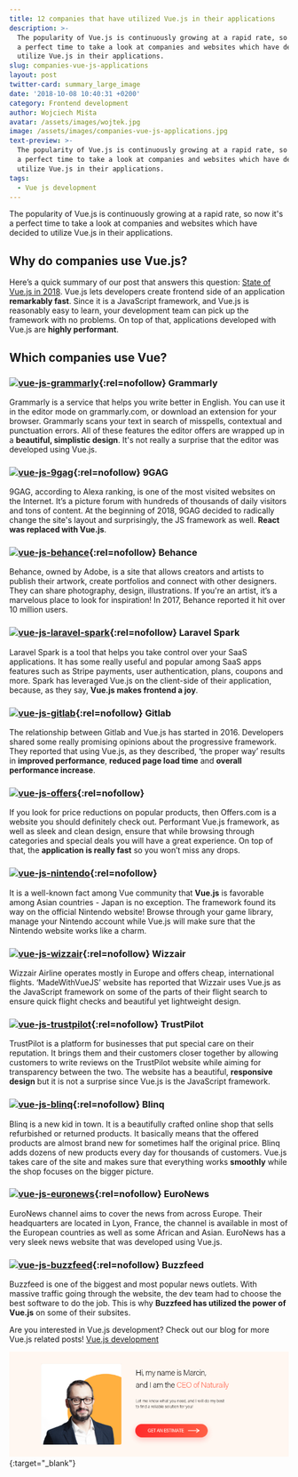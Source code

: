 ```yaml
---
title: 12 companies that have utilized Vue.js in their applications
description: >-
  The popularity of Vue.js is continuously growing at a rapid rate, so now it's
  a perfect time to take a look at companies and websites which have decided to
  utilize Vue.js in their applications.
slug: companies-vue-js-applications
layout: post
twitter-card: summary_large_image
date: '2018-10-08 10:40:31 +0200'
category: Frontend development
author: Wojciech Miśta
avatar: /assets/images/wojtek.jpg
image: /assets/images/companies-vue-js-applications.jpg
text-preview: >-
  The popularity of Vue.js is continuously growing at a rapid rate, so now it's
  a perfect time to take a look at companies and websites which have decided to
  utilize Vue.js in their applications.
tags:
  - Vue js development
---
```

The popularity of Vue.js is continuously growing at a rapid rate, so now it's a perfect time to take a look at companies and websites which have decided to utilize Vue.js in their applications.

## Why do companies use Vue.js?

Here’s a quick summary of our post that answers this question: [State of Vue.js in 2018](https://naturaily.com/blog/vue-js-2018). Vue.js lets developers create frontend side of an application **remarkably fast**. Since it is a JavaScript framework, and Vue.js is reasonably easy to learn, your development team can pick up the framework with no problems. On top of that, applications developed with Vue.js are **highly performant**.

## Which companies use Vue?

### [![vue-js-grammarly](/assets/images/vue-js-grammarly.png)](https://www.grammarly.com/){:rel=nofollow} Grammarly

Grammarly is a service that helps you write better in English. You can use it in the editor mode on grammarly.com, or download an extension for your browser. Grammarly scans your text in search of misspells, contextual and punctuation errors. All of these features the editor offers are wrapped up in a **beautiful, simplistic design**. It's not really a surprise that the editor was developed using Vue.js.

### [![vue-js-9gag](/assets/images/vue-js-9gag.png)](https://www.9gag.com/){:rel=nofollow} 9GAG

9GAG, according to Alexa ranking, is one of the most visited websites on the Internet. It’s a picture forum with hundreds of thousands of daily visitors and tons of content. At the beginning of 2018, 9GAG decided to radically change the site's layout and surprisingly, the JS framework as well. **React was replaced with Vue.js**.

### [![vue-js-behance](/assets/images/vue-js-behance.png)](https://www.behance.net/){:rel=nofollow} Behance

Behance, owned by Adobe, is a site that allows creators and artists to publish their artwork, create portfolios and connect with other designers. They can share photography, design, illustrations. If you're an artist, it’s a marvelous place to look for inspiration! In 2017, Behance reported it hit over 10 million users.

### [![vue-js-laravel-spark](/assets/images/vue-js-laravel-spark.png)](https://spark.laravel.com/){:rel=nofollow} Laravel Spark

Laravel Spark is a tool that helps you take control over your SaaS applications. It has some really useful and popular among SaaS apps features such as Stripe payments, user authentication, plans, coupons and more. Spark has leveraged Vue.js on the client-side of their application, because, as they say, **Vue.js makes frontend a joy**.

### [![vue-js-gitlab](/assets/images/vue-js-gitlab.png)](https://gitlab.com/){:rel=nofollow} Gitlab

The relationship between Gitlab and Vue.js has started in 2016. Developers shared some really promising opinions about the progressive framework. They reported that using Vue.js, as they described, ‘the proper way’ results in **improved performance**, **reduced page load time** and **overall performance increase**.

### [![vue-js-offers](/assets/images/vue-js-offers.png)](https://offers.com/){:rel=nofollow}

If you look for price reductions on popular products, then Offers.com is a website you should definitely check out. Performant Vue.js framework, as well as sleek and clean design, ensure that while browsing through categories and special deals you will have a great experience. On top of that, the **application is really fast** so you won’t miss any drops.

### [![vue-js-nintendo](/assets/images/vue-js-nintendo.png)](https://nintendo.com/){:rel=nofollow}

It is a well-known fact among Vue community that **Vue.js** is favorable among Asian countries - Japan is no exception. The framework found its way on the official Nintendo website! Browse through your game library, manage your Nintendo account while Vue.js will make sure that the Nintendo website works like a charm.

### [![vue-js-wizzair](/assets/images/vue-js-wizz.png)](https://wizzair.com/){:rel=nofollow} Wizzair

Wizzair Airline operates mostly in Europe and offers cheap, international flights. ‘MadeWithVueJS’ website has reported that Wizzair uses Vue.js as the JavaScript framework on some of the parts of their flight search to ensure quick flight checks and beautiful yet lightweight design.

### [![vue-js-trustpilot](/assets/images/vue-js-trustpilot.png)](https://trustpilot.com/){:rel=nofollow} TrustPilot

TrustPilot is a platform for businesses that put special care on their reputation. It brings them and their customers closer together by allowing customers to write reviews on the TrustPilot website while aiming for transparency between the two. The website has a beautiful, **responsive design** but it is not a surprise since Vue.js is the JavaScript framework.

### [![vue-js-blinq](/assets/images/vue-js-blinq.jpg)](https://www.blinq.com/){:rel=nofollow} Blinq

Blinq is a new kid in town. It is a beautifully crafted online shop that sells refurbished or returned products. It basically means that the offered products are almost brand new for sometimes half the original price. Blinq adds dozens of new products every day for thousands of customers. Vue.js takes care of the site and makes sure that everything works **smoothly** while the shop focuses on the bigger picture.

### [![vue-js-euronews](/assets/images/vue-js-euronews.png)](https://www.euronews.com/){:rel=nofollow} EuroNews

EuroNews channel aims to cover the news from across Europe. Their headquarters are located in Lyon, France, the channel is available in most of the European countries as well as some African and Asian. EuroNews has a very sleek news website that was developed using Vue.js.

### [![vue-js-buzzfeed](/assets/images/vue-js-buzzfeed.png)](https://www.buzzfeed.com/){:rel=nofollow} Buzzfeed

Buzzfeed is one of the biggest and most popular news outlets. With massive traffic going through the website, the dev team had to choose the best software to do the job. This is why **Buzzfeed has utilized the power of Vue.js** on some of their subsites.

Are you interested in Vue.js development? Check out our blog for more Vue.js related posts! [Vue.js development](https://naturaily.com/blog/tags/vue-js-development/)

[![Get an estimate](/assets/images/get-an-estimate.png)](https://naturaily.com/get-an-estimate){:target="_blank"}
